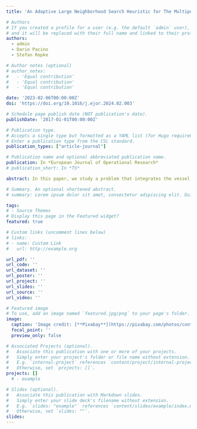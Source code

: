 ```yaml
---
title: 'An Adaptive Large Neighborhood Search Heuristic for The Multiport Continuous Berth Allocation Problem'

# Authors
# If you created a profile for a user (e.g. the default `admin` user), write the username (folder name) here
# and it will be replaced with their full name and linked to their profile.
authors:
  - admin
  - Dario Pacino
  - Stefan Ropke

# Author notes (optional)
# author_notes:
#   - 'Equal contribution'
#   - 'Equal contribution'
#   - 'Equal contribution'

date: '2023-02-06T00:00:00Z'
doi: 'https://doi.org/10.1016/j.ejor.2024.02.003'

# Schedule page publish date (NOT publication's date).
publishDate: '2017-01-01T00:00:00Z'

# Publication type.
# Accepts a single type but formatted as a YAML list (for Hugo requirements).
# Enter a publication type from the CSL standard.
publication_types: ["article-journal"]

# Publication name and optional abbreviated publication name.
publication: In *European Journal of Operational Research*
# publication_short: In *TS*

abstract: In this paper, we study a problem that integrates the vessel scheduling problem with the berth allocation into a collaborative problem denoted as the multi-port continuous berth allocation problem (MCBAP). This problem optimizes the berth allocation of a set of ships simultaneously in multiple ports while also considering the sailing speed of ships between ports. Due to the highly combinatorial character of the problem, exact methods struggle to scale to large-size instances, which points to exploring heuristic methods. We present a mixed-integer problem formulation for the MCBAP and introduce an adaptive large neighborhood search (ALNS) algorithm enhanced with a local search procedure to solve it. The computational results highlight the method's suitability for larger instances by providing high-quality solutions in short computational times. Practical insights indicate that the carriers' and terminal operators' operational costs are impacted in different ways by fuel prices, external ships at port, and the modeling of a continuous quay.

# Summary. An optional shortened abstract.
# summary: Lorem ipsum dolor sit amet, consectetur adipiscing elit. Duis posuere tellus ac convallis placerat. Proin tincidunt magna sed ex sollicitudin condimentum.

tags:
# - Source Themes
# Display this page in the Featured widget?
featured: true

# Custom links (uncomment lines below)
# links:
# - name: Custom Link
#   url: http://example.org

url_pdf: ''
url_code: ''
url_dataset: ''
url_poster: ''
url_project: ''
url_slides: ''
url_source: ''
url_video: ''

# Featured image
# To use, add an image named `featured.jpg/png` to your page's folder.
image:
  caption: 'Image credit: [**Pixabay**](https://pixabay.com/photos/container-terminal-port-ship-4197259/)'
  focal_point: ''
  preview_only: false

# Associated Projects (optional).
#   Associate this publication with one or more of your projects.
#   Simply enter your project's folder or file name without extension.
#   E.g. `internal-project` references `content/project/internal-project/index.md`.
#   Otherwise, set `projects: []`.
projects: []
  # - example

# Slides (optional).
#   Associate this publication with Markdown slides.
#   Simply enter your slide deck's filename without extension.
#   E.g. `slides: "example"` references `content/slides/example/index.md`.
#   Otherwise, set `slides: ""`.
slides:
---
```


<!-- {{% callout note %}}
Click the *Cite* button above to demo the feature to enable visitors to import publication metadata into their reference management software.
{{% /callout %}}

{{% callout note %}}
Create your slides in Markdown - click the *Slides* button to check out the example.
{{% /callout %}}

Add the publication's **full text** or **supplementary notes** here. You can use rich formatting such as including [code, math, and images](https://docs.hugoblox.com/content/writing-markdown-latex/). --!>
